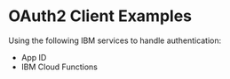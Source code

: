 # OAuth2 Client Examples

Using the following IBM services to handle authentication:

* App ID
* IBM Cloud Functions

